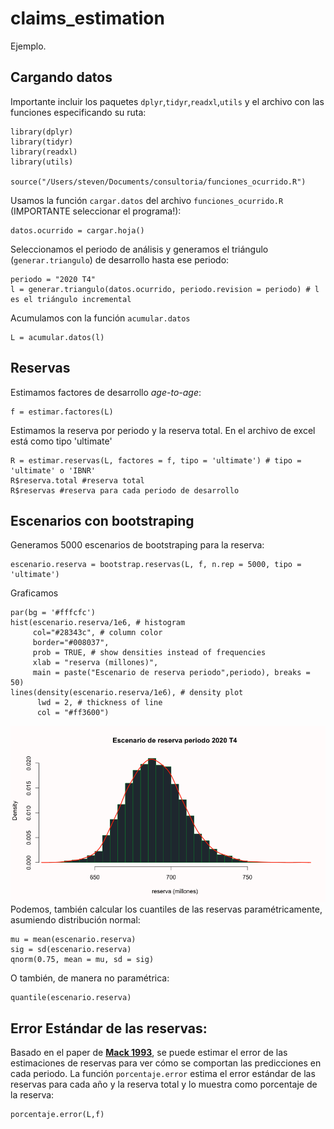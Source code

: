 # claims_estimation
Ejemplo.

## Cargando datos
Importante incluir los paquetes `dplyr`,`tidyr`,`readxl`,`utils` y el archivo con las funciones especificando su ruta:
    
    library(dplyr)
    library(tidyr)
    library(readxl)
    library(utils)

    source("/Users/steven/Documents/consultoria/funciones_ocurrido.R")



Usamos la función `cargar.datos` del archivo `funciones_ocurrido.R` (IMPORTANTE seleccionar el programa!):

    datos.ocurrido = cargar.hoja()
Seleccionamos el periodo de análisis y generamos el triángulo (`generar.triangulo`) de desarrollo hasta ese periodo:
    
    periodo = "2020 T4"
    l = generar.triangulo(datos.ocurrido, periodo.revision = periodo) # l es el triángulo incremental
Acumulamos con la función `acumular.datos`

    L = acumular.datos(l)
## Reservas
Estimamos factores de desarrollo *age-to-age*:
    
    f = estimar.factores(L)
Estimamos la reserva por periodo y la reserva total. En el archivo de excel está como tipo 'ultimate'

    R = estimar.reservas(L, factores = f, tipo = 'ultimate') # tipo = 'ultimate' o 'IBNR'
    R$reserva.total #reserva total
    R$reservas #reserva para cada periodo de desarrollo
## Escenarios con bootstraping
Generamos 5000 escenarios de bootstraping para la reserva:

    escenario.reserva = bootstrap.reservas(L, f, n.rep = 5000, tipo = 'ultimate')
Graficamos

    par(bg = '#fffcfc')
    hist(escenario.reserva/1e6, # histogram
         col="#28343c", # column color
         border="#008037",
         prob = TRUE, # show densities instead of frequencies
         xlab = "reserva (millones)",
         main = paste("Escenario de reserva periodo",periodo), breaks = 50)
    lines(density(escenario.reserva/1e6), # density plot
          lwd = 2, # thickness of line
          col = "#ff3600")
         
![bootstrap1](https://github.com/ed4st/claims_estimation/blob/main/bootstrap_2020_T4.png)
Podemos, también calcular los cuantiles de las reservas paramétricamente, asumiendo distribución normal:

    mu = mean(escenario.reserva)
    sig = sd(escenario.reserva)
    qnorm(0.75, mean = mu, sd = sig)
O también, de manera no paramétrica:
    
    quantile(escenario.reserva)
## Error Estándar de las reservas:
Basado en el paper de __[Mack 1993](https://www.actuaries.org/LIBRARY/ASTIN/vol23no2/213.pdf)__, se puede estimar el error de las estimaciones de reservas para ver cómo se comportan las predicciones en cada periodo. La función `porcentaje.error` estima el error estándar de las reservas para cada año y la reserva total y lo muestra como porcentaje de la reserva:

    porcentaje.error(L,f)


